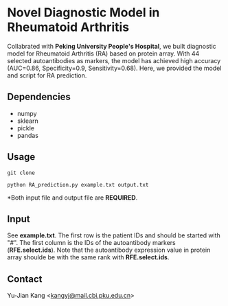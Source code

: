 # Novel Diagnostic Model in Rheumatoid Arthritis 
Collabrated with **Peking University People's Hospital**, we built diagnostic model for Rheumatoid Arthritis (RA) based on protein array.
With 44 selected autoantibodies as markers, the model has achieved high accuracy (AUC=0.86, Specificity=0.9, Sensitivity=0.68).
Here, we provided the model and script for RA prediction.

## Dependencies
- numpy
- sklearn
- pickle
- pandas

## Usage
``git clone ``

``python RA_prediction.py example.txt output.txt``

*Both input file and output file are **REQUIRED**.

## Input
See **example.txt**. The first row is the patient IDs and should be started with "#". 
The first column is the IDs of the autoantibody markers (**RFE.select.ids**).
Note that the autoantibody expression value in protein array shoulde be with the same rank with **RFE.select.ids**.

## Contact
Yu-Jian Kang <<kangyj@mail.cbi.pku.edu.cn>>
